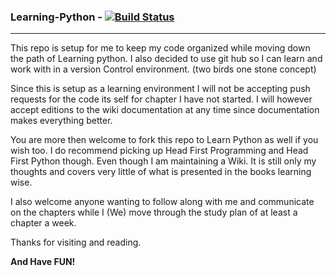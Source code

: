 ### Learning-Python - [![Build Status](https://travis-ci.org/jacobamey/Learning-Python.png?branch=master)](https://travis-ci.org/jacobamey/Learning-Python) 


***

This repo is setup for me to keep my code organized while moving down the path of Learning python. I also decided to use git hub so I can learn and work with in a version Control environment. (two birds one stone concept)

Since this is setup as a learning environment I will not be accepting push requests for the code its self for chapter I have not started. I will however accept editions to the wiki documentation at any time since documentation makes everything better.

You are more then welcome to fork this repo to Learn Python as well if you wish too. I do recommend picking up Head First Programming and Head First Python though. Even though I am maintaining a Wiki. It is still only my thoughts and covers very little of what is presented in the books learning wise.

I also welcome anyone wanting to follow along with me and communicate on the chapters while I (We) move through the study plan of at least a chapter a week.

Thanks for visiting and reading.

**And Have FUN!**
